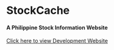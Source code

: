 # StockCache

#### A Philippine Stock Information Website

[Click here to view Development Website](https://stock-cache.herokuapp.com)
